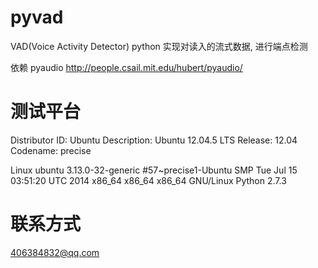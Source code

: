 pyvad
=====

VAD(Voice Activity Detector)  python 实现对读入的流式数据, 进行端点检测

依赖
pyaudio
http://people.csail.mit.edu/hubert/pyaudio/


测试平台
=======

Distributor ID:	Ubuntu
Description:	Ubuntu 12.04.5 LTS
Release:	12.04
Codename:	precise

Linux ubuntu 3.13.0-32-generic #57~precise1-Ubuntu SMP Tue Jul 15 03:51:20 UTC 2014 x86_64 x86_64 x86_64 GNU/Linux
Python 2.7.3

联系方式
=======
406384832@qq.com
